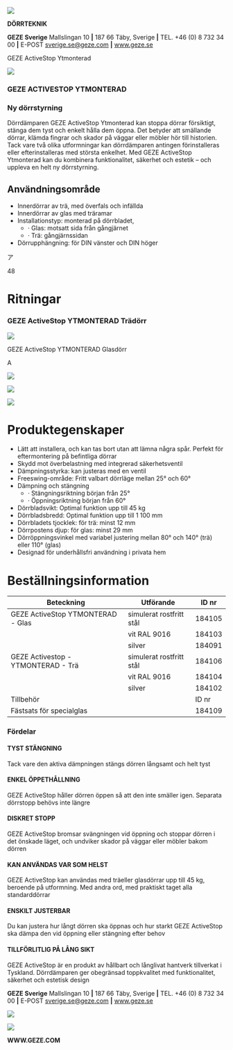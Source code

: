![](_page_0_Picture_0.jpeg)

**DÖRRTEKNIK**

**GEZE Sverige** Mallslingan 10 **|** 187 66 Täby, Sverige **|** TEL. +46 (0) 8 732 34 00 **|** E-POST sverige.se@geze.com **|** www.geze.se

GEZE ActiveStop Ytmonterad

![](_page_1_Picture_1.jpeg)

### **GEZE ACTIVESTOP YTMONTERAD**

### Ny dörrstyrning

Dörrdämparen GEZE ActiveStop Ytmonterad kan stoppa dörrar försiktigt, stänga dem tyst och enkelt hålla dem öppna. Det betyder att smällande dörrar, klämda fingrar och skador på väggar eller möbler hör till historien. Tack vare två olika utformningar kan dörrdämparen antingen förinstalleras eller efterinstalleras med största enkelhet. Med GEZE ActiveStop Ytmonterad kan du kombinera funktionalitet, säkerhet och estetik – och uppleva en helt ny dörrstyrning.

## Användningsområde

- Innerdörrar av trä, med överfals och infällda
- Innerdörrar av glas med träramar
- Installationstyp: monterad på dörrbladet,
	- · Glas: motsatt sida från gångjärnet
	- · Trä: gångjärnssidan
- Dörrupphängning: för DIN vänster och DIN höger

ア

48

# Ritningar

### GEZE ActiveStop YTMONTERAD Trädörr

![](_page_2_Figure_3.jpeg)

 GEZE ActiveStop YTMONTERAD Glasdörr

A

![](_page_2_Figure_5.jpeg)

![](_page_2_Figure_6.jpeg)

![](_page_3_Picture_1.jpeg)

# Produktegenskaper

- Lätt att installera, och kan tas bort utan att lämna några spår. Perfekt för eftermontering på befintliga dörrar
- Skydd mot överbelastning med integrerad säkerhetsventil
- Dämpningsstyrka: kan justeras med en ventil
- Freeswing-område: Fritt valbart dörrläge mellan 25° och 60°
- Dämpning och stängning
	- · Stängningsriktning början från 25°
	- · Öppningsriktning början från 60°
- Dörrbladsvikt: Optimal funktion upp till 45 kg
- Dörrbladsbredd: Optimal funktion upp till 1 100 mm
- Dörrbladets tjocklek: för trä: minst 12 mm
- Dörrpostens djup: för glas: minst 29 mm
- Dörröppningsvinkel med variabel justering mellan 80° och 140° (trä) eller 110° (glas)
- Designad för underhållsfri användning i privata hem

# Beställningsinformation

| Beteckning                         | Utförande                | ID nr  |
|------------------------------------|--------------------------|--------|
| GEZE ActiveStop YTMONTERAD - Glas  | simulerat rostfritt stål | 184105 |
|                                    | vit RAL 9016             | 184103 |
|                                    | silver                   | 184091 |
| GEZE Activestop - YTMONTERAD - Trä | simulerat rostfritt stål | 184106 |
|                                    | vit RAL 9016             | 184104 |
|                                    | silver                   | 184102 |
| Tillbehör                          |                          | ID nr  |
| Fästsats för specialglas           |                          | 184109 |

### Fördelar

#### **TYST STÄNGNING**

Tack vare den aktiva dämpningen stängs dörren långsamt och helt tyst

#### **ENKEL ÖPPETHÅLLNING**

GEZE ActiveStop håller dörren öppen så att den inte smäller igen. Separata dörrstopp behövs inte längre

#### **DISKRET STOPP**

GEZE ActiveStop bromsar svängningen vid öppning och stoppar dörren i det önskade läget, och undviker skador på väggar eller möbler bakom dörren

#### **KAN ANVÄNDAS VAR SOM HELST**

GEZE ActiveStop kan användas med träeller glasdörrar upp till 45 kg, beroende på utformning. Med andra ord, med praktiskt taget alla standarddörrar

#### **ENSKILT JUSTERBAR**

Du kan justera hur långt dörren ska öppnas och hur starkt GEZE ActiveStop ska dämpa den vid öppning eller stängning efter behov

#### **TILLFÖRLITLIG PÅ LÅNG SIKT**

GEZE ActiveStop är en produkt av hållbart och långlivat hantverk tillverkat i Tyskland. Dörrdämparen ger obegränsad toppkvalitet med funktionalitet, säkerhet och estetisk design

**GEZE Sverige** Mallslingan 10 **|** 187 66 Täby, Sverige **|** TEL. +46 (0) 8 732 34 00 **|** E-POST sverige.se@geze.com **|** www.geze.se

![](_page_4_Picture_14.jpeg)

![](_page_5_Picture_2.jpeg)

**WWW.GEZE.COM**